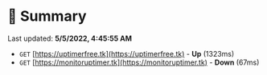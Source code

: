 # 📖 Summary
Last updated: **5/5/2022, 4:45:55 AM**

- `GET` [https://uptimerfree.tk](https://uptimerfree.tk) - **Up** (1323ms)
- `GET` [https://monitoruptimer.tk](https://monitoruptimer.tk) - **Down** (67ms)
